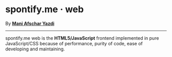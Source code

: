 spontify.me &middot; web
==============================================================================

By [**Mani Afschar Yazdi**](https://afschar-yazdi.de)

------------------------------------------------------------------------------

spontify.me web is the **HTML5/JavaScript** frontend implemented in pure JavaScript/CSS because of performance, purity of code, ease of developing and maintaining.